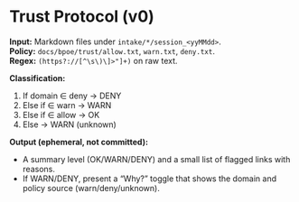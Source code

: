 <!-- status: stub; target: 150+ words -->
<!-- status: stub; target: 150+ words -->
<!-- status: stub; target: 150+ words -->
<!-- status: stub; target: 150+ words -->
<!-- status: stub; target: 150+ words -->
# Trust Protocol (v0)
**Input:** Markdown files under `intake/*/session_<yyMMdd>`.  
**Policy:** `docs/bpoe/trust/allow.txt`, `warn.txt`, `deny.txt`.  
**Regex:** `(https?://[^\s\)\]>"]+)` on raw text.

**Classification:**
1. If domain ∈ deny → DENY  
2. Else if ∈ warn → WARN  
3. Else if ∈ allow → OK  
4. Else → WARN (unknown)

**Output (ephemeral, not committed):**
- A summary level (OK/WARN/DENY) and a small list of flagged links with reasons.
- If WARN/DENY, present a “Why?” toggle that shows the domain and policy source (warn/deny/unknown).





